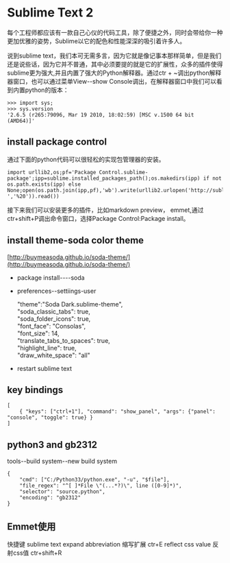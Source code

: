 # Sublime Text 2
每个工程师都应该有一款自己心仪的代码工具，除了便捷之外，同时会带给你一种更加优雅的姿势，Sublime以它的配色和性能深深的吸引着许多人。

说到sublime text，我们本可无需多言，因为它就是像记事本那样简单，但是我们还是说些话，因为它并不普通，其中必须要提的就是它的扩展性，众多的插件使得sublime更为强大,并且内置了强大的Python解释器。通过ctr + ~调出python解释器窗口，也可以通过菜单View--show Console调出，在解释器窗口中我们可以看到内置python的版本：  
 
    >>> import sys;
    >>> sys.version
    '2.6.5 (r265:79096, Mar 19 2010, 18:02:59) [MSC v.1500 64 bit (AMD64)]'


## install package control 
通过下面的python代码可以很轻松的实现包管理器的安装。

	import urllib2,os;pf='Package Control.sublime-package';ipp=sublime.installed_packages_path();os.makedirs(ipp) if not os.path.exists(ipp) else None;open(os.path.join(ipp,pf),'wb').write(urllib2.urlopen('http://sublime.wbond.net/'+pf.replace(' ','%20')).read())
接下来我们可以安装更多的插件，比如markdown preview， emmet,通过ctr+shift+P调出命令窗口，选择Package Control:Package install。

## install theme-soda color theme
[http://buymeasoda.github.io/soda-theme/](http://buymeasoda.github.io/soda-theme/)  

* package install----soda  
* preferences--settiings-user  

    "theme":"Soda Dark.sublime-theme",  
    "soda_classic_tabs": true,  
    "soda_folder_icons": true,  
    "font_face": "Consolas",  
    "font_size": 14,  
    "translate_tabs_to_spaces": true,  
    "highlight_line": true,  
    "draw_white_space": "all"  

* restart sublime text

## key bindings  

    [
        { "keys": ["ctrl+1"], "command": "show_panel", "args": {"panel": "console", "toggle": true} }
    ]

## python3 and gb2312
tools--build system--new build system

    {
        "cmd": ["C:/Python33/python.exe", "-u", "$file"],
        "file_regex": "^[ ]*File \"(...*?)\", line ([0-9]*)",
        "selector": "source.python",
        "encoding": "gb2312"
    }

## Emmet使用
快捷键 sublime text
expand abbreviation 缩写扩展 ctr+E
reflect css value 反射css值 ctr+shift+R
